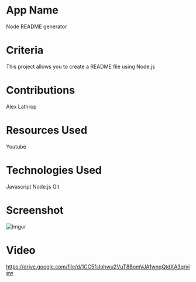 # App Name

Node README generator

# Criteria

This project allows you to create a README file using Node,js

# Contributions

Alex Lathrop

# Resources Used

Youtube

# Technologies Used

Javascript
Node.js
Git

# Screenshot

![Imgur](https://i.imgur.com/aLcBUOB.png)

# Video

https://drive.google.com/file/d/1CC5fsIohwu2VuT8BomVJA1wnqQtdXA3q/view
